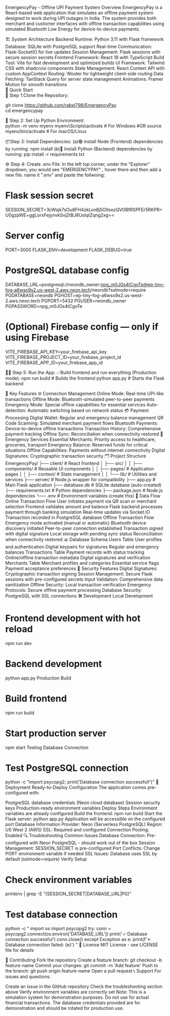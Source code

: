 EmergencyPay - Offline UPI Payment System
Overview
EmergencyPay is a React-based web application that simulates an offline payment system designed to work during UPI outages in India. The system provides both merchant and customer interfaces with offline transaction capabilities using simulated Bluetooth Low Energy for device-to-device payments.

🏗️ System Architecture
Backend
Runtime: Python 3.11 with Flask framework
Database: SQLite with PostgreSQL support
Real-time Communication: Flask-SocketIO for live updates
Session Management: Flask sessions with secure session secrets
Frontend
Framework: React 18 with TypeScript
Build Tool: Vite for fast development and optimized builds
UI Framework: Tailwind CSS with shadcn/ui components
State Management: React Context API with custom AppContext
Routing: Wouter for lightweight client-side routing
Data Fetching: TanStack Query for server state management
Animations: Framer Motion for smooth transitions
<br>
🚀 Quick Start
<br>
🧱 Step 1:Clone the Repository:

git clone https://github.com/rabel798/EmergencyPay
<br>
cd emergencypay

🐍 Step 2: Set Up Python Environment:<br>
python -m venv myenv
myenv\Scripts\activate         # For Windows
#OR
source myenv/bin/activate      # For macOS/Linux

📦Step 3: Install Dependencies:
(a)🟢 Install Node (Frontend) dependencies by running:
npm install
(b)🐍 Install Python (Backend) dependencies by running:
pip install -r requirements.txt

⚙ Step 4: Create .env File:
In the left top corner, under the "Explorer" dropdown, you would see "EMERGENCYPAY" , hover there and then add a new file.
name it ".env" and paste the follwoing: 
# Flask session secret
SESSION_SECRET=3cWsjk7sOu8FH4zkLvn8j5OltsezQVOBfRSPFEr5RKPR+U0gzpWE+ggLorxFejynvkSvj2tBJ8UsIqtZqng2xg==

# Server config
PORT=3000
FLASK_ENV=development
FLASK_DEBUG=true

# PostgreSQL database config
DATABASE_URL=postgresql://neondb_owner:npg_m0JGs4tCgoTe@ep-tiny-fog-a6wso9s2.us-west-2.aws.neon.tech/neondb?sslmode=require
PGDATABASE=neondb
PGHOST=ep-tiny-fog-a6wso9s2.us-west-2.aws.neon.tech
PGPORT=5432
PGUSER=neondb_owner
PGPASSWORD=npg_m0JGs4tCgoTe

# (Optional) Firebase config — only if using Firebase
VITE_FIREBASE_API_KEY=your_firebase_api_key
VITE_FIREBASE_PROJECT_ID=your_firebase_project_id
VITE_FIREBASE_APP_ID=your_firebase_app_id

🏃‍♂ Step 5: Run the App:
✅Build frontend and run everything (Production mode):
npm run build      # Builds the frontend
python app.py      # Starts the Flask backend

📱 Key Features
🌐 Connection Management
Online Mode: Real-time UPI-like transactions
Offline Mode: Bluetooth-simulated peer-to-peer payments
Emergency Mode: Special offline capabilities for essential services
Auto-detection: Automatic switching based on network status
💳 Payment Processing
Digital Wallet: Regular and emergency balance management
QR Code Scanning: Simulated merchant payment flows
Bluetooth Payments: Device-to-device offline transactions
Transaction History: Comprehensive payment tracking
Offline Sync: Reconciliation when connectivity restored
🏥 Emergency Services
Essential Merchants: Priority access to healthcare, groceries, transport
Emergency Balance: Reserved funds for critical situations
Offline Capabilities: Payments without internet connectivity
Digital Signatures: Cryptographic transaction security
🗂️ Project Structure
EmergencyPay/
├── client/                 # React frontend
│   ├── src/
│   │   ├── components/     # Reusable UI components
│   │   ├── pages/          # Application pages
│   │   ├── context/        # State management
│   │   └── lib/            # Utilities and services
├── server/                 # Node.js wrapper for compatibility
├── app.py                  # Main Flask application
├── database.db            # SQLite database (auto-created)
├── requirements.txt        # Python dependencies
├── package.json           # Node.js dependencies
└── .env                   # Environment variables (create this)
🔄 Data Flow
Online Transaction Flow
User initiates payment via QR scan or merchant selection
Frontend validates amount and balance
Flask backend processes payment through banking simulation
Real-time updates via Socket.IO
Transaction recorded in PostgreSQL database
Offline Transaction Flow
Emergency mode activated (manual or automatic)
Bluetooth device discovery initiated
Peer-to-peer connection established
Transaction signed with digital signature
Local storage with pending sync status
Reconciliation when connectivity restored
📊 Database Schema
Users Table
User profiles and authentication
Digital keypairs for signatures
Regular and emergency balances
Transactions Table
Payment records with status tracking
Online/offline transaction metadata
Digital signatures and verification
Merchants Table
Merchant profiles and categories
Essential service flags
Payment acceptance preferences
🔐 Security Features
Digital Signatures: Cryptographic transaction signing
Session Management: Secure Flask sessions with pre-configured secrets
Input Validation: Comprehensive data sanitization
Offline Security: Local transaction verification
Emergency Protocols: Secure offline payment processing
Database Security: PostgreSQL with SSL connections
🛠️ Development
Local Development
# Frontend development with hot reload
npm run dev
# Backend development
python app.py
Production Build
# Build frontend
npm run build
# Start production server
npm start
Testing Database Connection
# Test PostgreSQL connection
python -c "import psycopg2; print('Database connection successful!')"
🚀 Deployment
Ready-to-Deploy Configuration
The application comes pre-configured with:

PostgreSQL database credentials (Neon cloud database)
Session security keys
Production-ready environment variables
Deploy Steps
Environment variables are already configured
Build the frontend: npm run build
Start the Flask server: python app.py
Application will be accessible on the configured port
Database Information
Provider: Neon (Serverless PostgreSQL)
Region: US West 2 (AWS)
SSL: Required and configured
Connection Pooling: Enabled
🔍 Troubleshooting
Common Issues
Database Connection: Pre-configured with Neon PostgreSQL - should work out of the box
Session Management: SESSION_SECRET is pre-configured
Port Conflicts: Change PORT environment variable if needed
SSL Issues: Database uses SSL by default (sslmode=require)
Verify Setup
# Check environment variables
printenv | grep -E "(SESSION_SECRET|DATABASE_URL|PG)"
# Test database connection
python -c "
import os
import psycopg2
try:
    conn = psycopg2.connect(os.environ['DATABASE_URL'])
    print('✓ Database connection successful')
    conn.close()
except Exception as e:
    print(f'✗ Database connection failed: {e}')
"
📄 License
MIT License - see LICENSE file for details

🤝 Contributing
Fork the repository
Create a feature branch: git checkout -b feature-name
Commit your changes: git commit -m 'Add feature'
Push to the branch: git push origin feature-name
Open a pull request
📞 Support
For issues and questions:

Create an issue in the GitHub repository
Check the troubleshooting section above
Verify environment variables are correctly set
Note: This is a simulation system for demonstration purposes. Do not use for actual financial transactions. The database credentials provided are for demonstration and should be rotated for production use.
